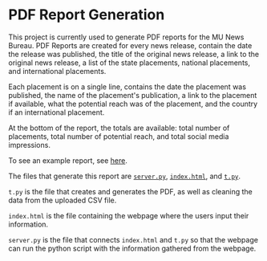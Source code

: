 # PDF Report Generation 

This project is currently used to generate PDF reports for the MU News Bureau. PDF Reports are created for every news release, contain the date the release was published, the title of the original news release, a link to the original news release, a list of the state placements, national placements, and international placements. 

Each placement is on a single line, contains the date the placement was published, the name of the placement's publication, a link to the placement if available, what the potential reach was of the placement, and the country if an international placement. 

At the bottom of the report, the totals are available: total number of placements, total number of potential reach, and total social media impressions. 

To see an example report, see [here](./ChadRose.pdf).

The files that generate this report are [`server.py`](./flask_proj/server.py), [`index.html`](./flask_proj/templates/index.html), and [`t.py`](./flask_proj/t.py).

`t.py` is the file that creates and generates the PDF, as well as cleaning the data from the uploaded CSV file.

`index.html` is the file containing the webpage where the users input their information.

`server.py` is the file that connects `index.html` and `t.py` so that the webpage can run the python script with the information gathered from the webpage. 